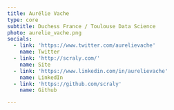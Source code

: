 ```yaml
---
title: Aurélie Vache
type: core
subtitle: Duchess France / Toulouse Data Science
photo: aurelie_vache.png
socials:
  - link: 'https://www.twitter.com/aurelievache'
    name: Twitter
  - link: 'http://scraly.com/'
    name: Site
  - link: 'https://www.linkedin.com/in/aurelievache'
    name: LinkedIn
  - link: 'https://github.com/scraly'
    name: Github

---
```


